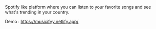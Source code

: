 Spotify like platform where you can listen to your favorite songs and see what's trending in your country.

Demo : https://musicifyy.netlify.app/
